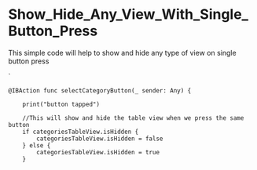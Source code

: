 # Show_Hide_Any_View_With_Single_Button_Press
This simple code will help to show and hide any type of view on single button press 


`

    @IBAction func selectCategoryButton(_ sender: Any) {
        
        print("button tapped")
        
        //This will show and hide the table view when we press the same button
        if categoriesTableView.isHidden {
            categoriesTableView.isHidden = false
        } else {
            categoriesTableView.isHidden = true
        }
        
 
